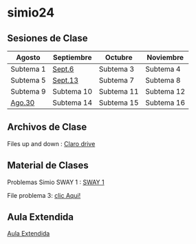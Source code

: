 # simio24

## Sesiones de Clase

| Agosto     | Septiembre | Octubre | Noviembre|
|------------|------------|------------|------------|
| Subtema 1  |[Sept.6](https://cdrive.page.link/3PnbzHAGumSYEcQP7)| Subtema 3  | Subtema 4  |
| Subtema 5  |[Sept.13](https://cdrive.page.link/3PnbzHAGumSYEcQP7)| Subtema 7  | Subtema 8  |
| Subtema 9  | Subtema 10 | Subtema 11 | Subtema 12 |
|[Ago.30](https://cdrive.page.link/3PnbzHAGumSYEcQP7)| Subtema 14 | Subtema 15 | Subtema 16 |

## Archivos de Clase
Files up and down : [Claro drive](https://cdrive.page.link/vk8qPRaemUXDh1x7A)

## Material de Clases

Problemas Simio SWAY 1 :  [SWAY 1](https://sway.cloud.microsoft/kNcozsyPkB6yI0iq?ref=Link)

File problema 3: [clic Aqui!](https://github.com/drcruzm/simio24/blob/e03c9a3121b95c6c88da7660a8b04337ebad45c5/prob3-tran%2B2.spfx)

## Aula Extendida 

[Aula Extendida](https://view.genially.com/60a2547ac4725c0d3fa42d17)


